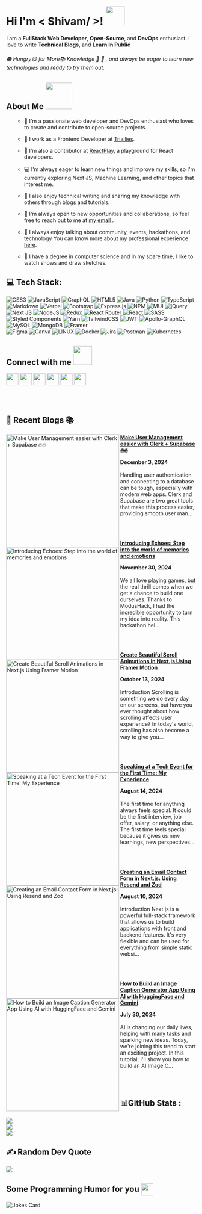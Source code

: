 <!---<div align="center">
<img width="100%" height = "250px" src="https://res.cloudinary.com/dbjmy6wdu/image/upload/v1680006498/Blue_Gradient_Modern_Youtube_Intro_do34jl.png" alt="cover" />
</div> --->  

<h1> Hi I'm < Shivam/ >! <img src = "https://raw.githubusercontent.com/rahulbanerjee26/githubProfileReadmeGenerator/main/gifs/wave.gif" width = 50px height='50px'> </h1>
<p align='center'>
  
</p>
  <div size='20px'>I am a <b>FullStack Web Developer</b>, <b>Open-Source</b>, and <b>DevOps</b> enthusiast. I love to write <b>Technical Blogs</b>, and <b>Learn In Public</b>
</div>
  <h6>
🟠 Hungry😋 for More📚 Knowledge 🤠
🔵 , and always be eager to learn new technologies and ready to try them out. 
  </h6>
    
<h2> About Me<span> <img src = "https://raw.githubusercontent.com/rahulbanerjee26/githubProfileReadmeGenerator/main/gifs/eatSleepCodeRepeat.gif" width = 70px height='70px'></span></h2>
  <ul>

- 🧑 I'm a passionate web developer and DevOps enthusiast who loves to create and contribute to open-source projects.
- 💼 I work as a Frontend Developer at [Triallies](https://triallies.com/).
- 🤝 I'm also a contributor at [ReactPlay](https://reactplay.io/), a playground for React developers.
- 💻 I'm always eager to learn new things and improve my skills, so I'm currently exploring Next JS, Machine Learning, and other topics that interest me.
- 📝 I also enjoy technical writing and sharing my knowledge with others through <a href="https://personal-portfolio-ebon-mu.vercel.app/blogs" target="_blank">blogs</a> and tutorials.
- :handshake: I'm always open to new opportunities and collaborations, so feel free to reach out to me at <a href="mailto:katare27451@gmail.com" target="_blank"> my email </a>.
- 🤗 I always enjoy talking about community, events, hackathons, and technology You can know more about my professional experience <a href="https://personal-portfolio-ebon-mu.vercel.app/" target="_blank">here</a>.
- 🏫 I have a degree in computer science and in my spare time, I like to watch shows and draw sketches.

  </ul>

<!-- Tech Stack Start -->

## 💻 Tech Stack:
![CSS3](https://img.shields.io/badge/css3-%231572B6.svg?style=plastic&logo=css3&logoColor=white) 
![JavaScript](https://img.shields.io/badge/javascript-%23323330.svg?style=plastic&logo=javascript&logoColor=%23F7DF1E)
![GraphQL](https://img.shields.io/badge/-GraphQL-E10098?style=plastic&logo=graphql&logoColor=white) 
![HTML5](https://img.shields.io/badge/html5-%23E34F26.svg?style=plastic&logo=html5&logoColor=white) 
![Java](https://img.shields.io/badge/java-%23ED8B00.svg?style=plastic&logo=java&logoColor=white) 
![Python](https://img.shields.io/badge/python-3670A0?style=plastic&logo=python&logoColor=ffdd54) 
![TypeScript](https://img.shields.io/badge/typescript-%23007ACC.svg?style=plastic&logo=typescript&logoColor=white) 
![Markdown](https://img.shields.io/badge/markdown-%23000000.svg?style=plastic&logo=markdown&logoColor=white) 
![Vercel](https://img.shields.io/badge/vercel-%23000000.svg?style=plastic&logo=vercel&logoColor=white) 
![Bootstrap](https://img.shields.io/badge/bootstrap-%23563D7C.svg?style=plastic&logo=bootstrap&logoColor=white) 
![Express.js](https://img.shields.io/badge/express.js-%23404d59.svg?style=plastic&logo=express&logoColor=%2361DAFB) 
![NPM](https://img.shields.io/badge/NPM-%23000000.svg?style=plastic&logo=npm&logoColor=white) 
![MUI](https://img.shields.io/badge/MUI-%230081CB.svg?style=plastic&logo=material-ui&logoColor=white) 
![jQuery](https://img.shields.io/badge/jquery-%230769AD.svg?style=plastic&logo=jquery&logoColor=white) 
![Next JS](https://img.shields.io/badge/Next-black?style=plastic&logo=next.js&logoColor=white) 
![NodeJS](https://img.shields.io/badge/node.js-6DA55F?style=plastic&logo=node.js&logoColor=white) 
![Redux](https://img.shields.io/badge/redux-%23593d88.svg?style=plastic&logo=redux&logoColor=white) 
![React Router](https://img.shields.io/badge/React_Router-CA4245?style=plastic&logo=react-router&logoColor=white) 
![React](https://img.shields.io/badge/react-%2320232a.svg?style=plastic&logo=react&logoColor=%2361DAFB) 
![SASS](https://img.shields.io/badge/SASS-hotpink.svg?style=plastic&logo=SASS&logoColor=white) 
![Styled Components](https://img.shields.io/badge/styled--components-DB7093?style=plastic&logo=styled-components&logoColor=white) 
![Yarn](https://img.shields.io/badge/yarn-%232C8EBB.svg?style=plastic&logo=yarn&logoColor=white) 
![TailwindCSS](https://img.shields.io/badge/tailwindcss-%2338B2AC.svg?style=plastic&logo=tailwind-css&logoColor=white) 
![JWT](https://img.shields.io/badge/JWT-black?style=plastic&logo=JSON%20web%20tokens) 
![Apollo-GraphQL](https://img.shields.io/badge/-ApolloGraphQL-311C87?style=plastic&logo=apollo-graphql) 
![MySQL](https://img.shields.io/badge/mysql-%2300f.svg?style=plastic&logo=mysql&logoColor=white) 
![MongoDB](https://img.shields.io/badge/MongoDB-%234ea94b.svg?style=plastic&logo=mongodb&logoColor=white) 
![Framer](https://img.shields.io/badge/Framer-black?style=plastic&logo=framer&logoColor=blue) 	
![Figma](https://img.shields.io/badge/figma-%23F24E1E.svg?style=plastic&logo=figma&logoColor=white) 
![Canva](https://img.shields.io/badge/Canva-%2300C4CC.svg?style=plastic&logo=Canva&logoColor=white) 
![LINUX](https://img.shields.io/badge/Linux-FCC624?style=plastic&logo=linux&logoColor=black) 
![Docker](https://img.shields.io/badge/docker-%230db7ed.svg?style=plastic&logo=docker&logoColor=white) 
![Jira](https://img.shields.io/badge/jira-%230A0FFF.svg?style=plastic&logo=jira&logoColor=white) 
![Postman](https://img.shields.io/badge/Postman-FF6C37?style=plastic&logo=postman&logoColor=white) 
![Kubernetes](https://img.shields.io/badge/kubernetes-%23326ce5.svg?style=plastic&logo=kubernetes&logoColor=white)

<h2> Connect with me <img src='https://raw.githubusercontent.com/rahulbanerjee26/githubProfileReadmeGenerator/main/gifs/handShake.gif' width="50px" height=50px> </h2>
<a href = 'https://www.linkedin.com/in/https://www.linkedin.com/in/shivam-katare-aa80b218b/'> <img width = '32px' align= 'center' src="https://raw.githubusercontent.com/rahulbanerjee26/githubAboutMeGenerator/main/icons/linked-in-alt.svg"/></a> 
<a href = 'https://www.twitter.com/https://twitter.com/Shivamkatare_27'> <img width = '32px' align= 'center' src="https://raw.githubusercontent.com/rahulbanerjee26/githubAboutMeGenerator/main/icons/twitter.svg"/></a> 
<a href = 'https://personal-portfolio-ebon-mu.vercel.app/'> <img width = '32px' align= 'center' src="https://raw.githubusercontent.com/rahulbanerjee26/githubAboutMeGenerator/main/icons/portfolio.png"/></a> 
<a href = 'https://www.github.com/https://github.com/Shivam-Katare'> <img width = '32px' align= 'center' src="https://raw.githubusercontent.com/rahulbanerjee26/githubAboutMeGenerator/main/icons/github.svg"/></a> 
<a href = 'https://www.showwcase.com/shivam-katare'> <img width = '32px' align= 'center' src="https://www.freeiconspng.com/thumbs/world-icon-png/world-icon-png-6.png"/></a>
<a href = 'https://shivamkatareblog.hashnode.dev/'> <img width = '32px' align= 'center' src="https://cdn.hashnode.com/res/hashnode/image/upload/v1611902473383/CDyAuTy75.png?auto=compress"/></a>

  <br /> <br />
  
## 📙 Recent Blogs 📚


<!-- HASHNODE_BLOG:START -->
<p align="left"><a href="https://shivamkatareblog.hashnode.dev/make-user-management-easier-with-clerk-supabase" title="Make User Management easier with Clerk + Supabase 🔥🔥"><img src="https://cdn.hashnode.com/res/hashnode/image/upload/v1733237364241/3b072dd2-3915-4e0c-bd87-276bf6fd7835.png" alt="Make User Management easier with Clerk + Supabase 🔥🔥" width="300px" align="left" /></a><a href="https://shivamkatareblog.hashnode.dev/make-user-management-easier-with-clerk-supabase" title="Make User Management easier with Clerk + Supabase 🔥🔥"><strong>Make User Management easier with Clerk + Supabase 🔥🔥</strong></a><div><strong>December 3, 2024</strong></div><br/>Handling user authentication and connecting to a database can be tough, especially with modern web apps. Clerk and Supabase are two great tools that make this process easier, providing smooth user man...</p><br/><br/>

<p align="left"><a href="https://shivamkatareblog.hashnode.dev/introducing-echoes-step-into-the-world-of-memories-and-emotions" title="Introducing Echoes: Step into the world of memories and emotions"><img src="https://cdn.hashnode.com/res/hashnode/image/upload/v1732990090417/fd3e228c-9a2e-44eb-839d-d016d58f362f.jpeg" alt="Introducing Echoes: Step into the world of memories and emotions" width="300px" align="left" /></a><a href="https://shivamkatareblog.hashnode.dev/introducing-echoes-step-into-the-world-of-memories-and-emotions" title="Introducing Echoes: Step into the world of memories and emotions"><strong>Introducing Echoes: Step into the world of memories and emotions</strong></a><div><strong>November 30, 2024</strong></div><br/>We all love playing games, but the real thrill comes when we get a chance to build one ourselves. Thanks to ModusHack, I had the incredible opportunity to turn my idea into reality. This hackathon hel...</p><br/><br/>

<p align="left"><a href="https://shivamkatareblog.hashnode.dev/create-beautiful-scroll-animations-in-nextjs-using-framer-motion" title="Create Beautiful Scroll Animations in Next.js Using Framer Motion"><img src="https://cdn.hashnode.com/res/hashnode/image/upload/v1728801285838/b83ddd13-da5f-4374-b55f-8c091815701e.png" alt="Create Beautiful Scroll Animations in Next.js Using Framer Motion" width="300px" align="left" /></a><a href="https://shivamkatareblog.hashnode.dev/create-beautiful-scroll-animations-in-nextjs-using-framer-motion" title="Create Beautiful Scroll Animations in Next.js Using Framer Motion"><strong>Create Beautiful Scroll Animations in Next.js Using Framer Motion</strong></a><div><strong>October 13, 2024</strong></div><br/>Introduction
Scrolling is something we do every day on our screens, but have you ever thought about how scrolling affects user experience? In today's world, scrolling has also become a way to give you...</p><br/><br/>

<p align="left"><a href="https://shivamkatareblog.hashnode.dev/speaking-at-a-tech-event-for-the-first-time-my-experience" title="Speaking at a Tech Event for the First Time: My Experience"><img src="https://cdn.hashnode.com/res/hashnode/image/upload/v1723647668395/282598bd-b6c9-4294-b668-5b3a41da3ae0.png" alt="Speaking at a Tech Event for the First Time: My Experience" width="300px" align="left" /></a><a href="https://shivamkatareblog.hashnode.dev/speaking-at-a-tech-event-for-the-first-time-my-experience" title="Speaking at a Tech Event for the First Time: My Experience"><strong>Speaking at a Tech Event for the First Time: My Experience</strong></a><div><strong>August 14, 2024</strong></div><br/>The first time for anything always feels special. It could be the first interview, job offer, salary, or anything else. The first time feels special because it gives us new learnings, new perspectives...</p><br/><br/>

<p align="left"><a href="https://shivamkatareblog.hashnode.dev/creating-an-email-contact-form-in-nextjs-using-resend-and-zod" title="Creating an Email Contact Form in Next.js: Using Resend and Zod"><img src="https://cdn.hashnode.com/res/hashnode/image/upload/v1723283378880/c487c2d3-9cdf-42b7-98ac-8071ac4598ed.png" alt="Creating an Email Contact Form in Next.js: Using Resend and Zod" width="300px" align="left" /></a><a href="https://shivamkatareblog.hashnode.dev/creating-an-email-contact-form-in-nextjs-using-resend-and-zod" title="Creating an Email Contact Form in Next.js: Using Resend and Zod"><strong>Creating an Email Contact Form in Next.js: Using Resend and Zod</strong></a><div><strong>August 10, 2024</strong></div><br/>Introduction
Next.js is a powerful full-stack framework that allows us to build applications with front and backend features. It's very flexible and can be used for everything from simple static websi...</p><br/><br/>

<p align="left"><a href="https://shivamkatareblog.hashnode.dev/how-to-build-an-image-caption-generator-app-using-ai-with-huggingface-and-gemini" title="How to Build an Image Caption Generator App Using AI with HuggingFace and Gemini"><img src="https://cdn.hashnode.com/res/hashnode/image/upload/v1722318863967/69a6b9a0-2d97-41dd-9935-baa02590f435.png" alt="How to Build an Image Caption Generator App Using AI with HuggingFace and Gemini" width="300px" align="left" /></a><a href="https://shivamkatareblog.hashnode.dev/how-to-build-an-image-caption-generator-app-using-ai-with-huggingface-and-gemini" title="How to Build an Image Caption Generator App Using AI with HuggingFace and Gemini"><strong>How to Build an Image Caption Generator App Using AI with HuggingFace and Gemini</strong></a><div><strong>July 30, 2024</strong></div><br/>AI is changing our daily lives, helping with many tasks and sparking new ideas. Today, we're joining this trend to start an exciting project. In this tutorial, I'll show you how to build an AI Image C...</p><br/><br/>


<!-- HASHNODE_BLOG:END -->

## 📊GitHub Stats :
![](https://github-readme-stats.vercel.app/api?username=Shivam-Katare&theme=tokyonight&hide_border=true&include_all_commits=false&count_private=true&show_icons=true)<br/>
![](https://github-readme-streak-stats.herokuapp.com/?user=Shivam-Katare&theme=tokyonight&hide_border=true)<br/>
![](https://github-readme-stats.vercel.app/api/top-langs/?username=Shivam-Katare&theme=tokyonight&hide_border=true&include_all_commits=false&count_private=true&layout=compact)

  ## ✍️ Random Dev Quote
![](https://quotes-github-readme.vercel.app/api?type=horizontal&theme=radical)
  
  <h2> Some Programming Humor for you <img align ='center' src='https://raw.githubusercontent.com/rahulbanerjee26/githubProfileReadmeGenerator/main/gifs/winkFace.gif' width = '32px' height= '32px'></h2>

![Jokes Card](https://readme-jokes.vercel.app/api?theme=default)
  
<!---
Shivam-Katare/Shivam-Katare is a ✨ special ✨ repository because its `README.md` (this file) appears on your GitHub profile.
You can click the Preview link to take a look at your changes.
--->
